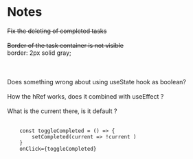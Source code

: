 # Notes

~~Fix the deleting of completed tasks~~<br><br>
~~Border of the task container is not visible~~ <br> border: 2px solid gray;
<br><br><br><br>
Does something wrong about using useState hook as boolean?<br><br>
How the hRef works, does it combined with useEffect ?<br><br>
What is the current there, is it default ?<br><br>

```
    const toggleCompleted = () => {
        setCompleted(current => !current )
    }
    onClick={toggleCompleted}

```
<br><br>



